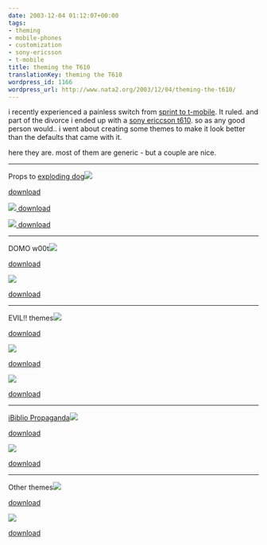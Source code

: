 ```yaml
---
date: 2003-12-04 01:12:07+00:00
tags:
- theming
- mobile-phones
- customization
- sony-ericsson
- t-mobile
title: theming the T610
translationKey: theming the T610
wordpress_id: 1166
wordpress_url: http://www.nata2.org/2003/12/04/theming-the-t610/
---
```


i recently experienced a painless switch from <a href="http://3gcoding.com/archives/000006.php">sprint to t-mobile</a>. It ruled. and part of the divorce i ended up with a <a href="http://www.sonyericsson.com/t610/">sony ericcson t610</a>. so as any good person would.. i went about creating some themes to make it look better than the defaults that came with it.

here they are. most of them are generic - but a couple are nice.

<!--more-->

<hr />Props to <a href="http://www.explodingdog.com">exploding dog</a><a href="https://web.archive.org/web/20030814003134/http://www.nata2.info//misc/misc_hacking/t610/monster.thm"><img border="0" src="https://web.archive.org/web/20030814003134/http://www.nata2.info//misc/misc_hacking/t610/monster.gif" /></a>

<a href="https://web.archive.org/web/20030814003134/http://www.nata2.info//misc/misc_hacking/t610/monster.thm">download</a>

<a href="https://web.archive.org/web/20030814003134/http://www.nata2.info//misc/misc_hacking/t610/afraidofthedark.thm"><img border="0" src="https://web.archive.org/web/20030814003134/http://www.nata2.info//misc/misc_hacking/t610/afraidofthedark.gif" />
download</a>

<a href="https://web.archive.org/web/20030814003134/http://www.nata2.info//misc/misc_hacking/t610/alone.thm"><img border="0" src="https://web.archive.org/web/20030814003134/http://www.nata2.info//misc/misc_hacking/t610/alone.gif" />
download</a>

<hr />DOMO w00t<a href="https://web.archive.org/web/20030814003134/http://www.nata2.info//misc/misc_hacking/t610/domo_1.thm"><img border="0" src="https://web.archive.org/web/20030814003134/http://www.nata2.info//misc/misc_hacking/t610/domo_1.gif" /></a>

<a href="https://web.archive.org/web/20030814003134/http://www.nata2.info//misc/misc_hacking/t610/domo_1.thm">download</a>

<a href="https://web.archive.org/web/20030814003134/http://www.nata2.info//misc/misc_hacking/t610/dome_2.thm"><img border="0" src="https://web.archive.org/web/20030814003134/http://www.nata2.info//misc/misc_hacking/t610/domo_2.gif" /></a>

<a href="https://web.archive.org/web/20030814003134/http://www.nata2.info//misc/misc_hacking/t610/dome_2.thm">download</a>

<hr />EVIL!! themes<a href="https://web.archive.org/web/20030814003134/http://www.nata2.info//misc/misc_hacking/t610/baphomet.thm%3Cbr%3E%3C/a%3E"><img border="0" src="https://web.archive.org/web/20030814003134/http://www.nata2.info//misc/misc_hacking/t610/baphomet.gif" /></a>

<a href="https://web.archive.org/web/20030814003134/http://www.nata2.info//misc/misc_hacking/t610/baphomet.thm%3Cbr%3E%3C/a%3E">download</a>

<a href="https://web.archive.org/web/20030814003134/http://www.nata2.info//misc/misc_hacking/t610/mary.thm%3Cbr%3E%3C/a%3E"><img border="0" src="https://web.archive.org/web/20030814003134/http://www.nata2.info//misc/misc_hacking/t610/mary.gif" /></a>

<a href="https://web.archive.org/web/20030814003134/http://www.nata2.info//misc/misc_hacking/t610/mary.thm%3Cbr%3E%3C/a%3E">download</a>

<a href="https://web.archive.org/web/20030814003134/http://www.nata2.info//misc/misc_hacking/t610/demon.thm"><img border="0" src="https://web.archive.org/web/20030814003134/http://www.nata2.info//misc/misc_hacking/t610/demon.gif" /></a>

<a href="https://web.archive.org/web/20030814003134/http://www.nata2.info//misc/misc_hacking/t610/demon.thm">download</a>

<hr /><a href="http://www.IBIBILIO.org">iBiblio Propaganda</a><a href="https://web.archive.org/web/20030814003134/http://www.nata2.info//misc/misc_hacking/t610/ibiblio_1.thm"><img border="0" src="https://web.archive.org/web/20030814003134/http://www.nata2.info//misc/misc_hacking/t610/ibiblio_1.gif" /></a>

<a href="https://web.archive.org/web/20030814003134/http://www.nata2.info//misc/misc_hacking/t610/ibiblio_1.thm">download</a>

<a href="https://web.archive.org/web/20030814003134/http://www.nata2.info//misc/misc_hacking/t610/ibiblio_2.thm"><img border="0" src="https://web.archive.org/web/20030814003134/http://www.nata2.info//misc/misc_hacking/t610/ibiblio_2.gif" /></a>

<a href="https://web.archive.org/web/20030814003134/http://www.nata2.info//misc/misc_hacking/t610/ibiblio_2.thm">download</a>

<hr />Other themes<a href="https://web.archive.org/web/20030814003134/http://www.nata2.info//misc/misc_hacking/t610/VirginTears.thm"><img border="0" src="https://web.archive.org/web/20030814003134/http://www.nata2.info//misc/misc_hacking/t610/virgintears.gif" /></a>

<a href="https://web.archive.org/web/20030814003134/http://www.nata2.info//misc/misc_hacking/t610/VirginTears.thm">download</a>

<a href="https://web.archive.org/web/20030814003134/http://www.nata2.info//misc/misc_hacking/t610/thejugglers.thm"><img border="0" src="https://web.archive.org/web/20030814003134/http://www.nata2.info//misc/misc_hacking/t610/thejugglers.gif" /></a>

<a href="https://web.archive.org/web/20030814003134/http://www.nata2.info//misc/misc_hacking/t610/thejugglers.thm">download</a>
